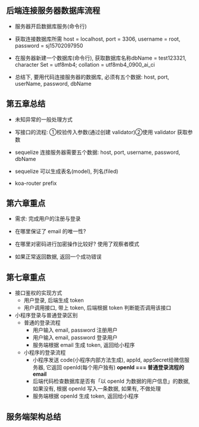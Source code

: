 ## 后端连接服务器数据库流程

  - 服务器开启数据库服务(命令行)
        
  - 获取连接数据库所需 host = localhost, port = 3306, username = root, password = sj15702097950

  - 在服务器新建一个数据库(命令行), 获取数据库名称dbName = test123321,  character Set = utf8mb4; collation = utf8mb4_0900_ai_ci
  
  - 总结下, 要用代码连接服务器的数据库, 必须有五个数据: host, port, userName, password, dbName
  
  
## 第五章总结

  - 未知异常的一般处理方式

  - 写接口的流程: ①校验传入参数(通过创建 validator)②使用 validator 获取参数
  
  - sequelize 连接服务器需要五个数据: host, port, username, password, dbName

  - sequelize 可以生成表名(model), 列名(filed)

  - koa-router prefix
  
## 第六章重点
  
  - 需求: 完成用户的注册与登录
  
  - 在哪里保证了 email 的唯一性?
  
  - 在哪里对密码进行加密操作比较好? 使用了观察者模式
  
  - 如果正常返回数据, 返回一个成功错误
  
## 第七章重点

  - 接口鉴权的实现方式
    - 用户登录, 后端生成 token
    - 用户调用接口, 带上 token, 后端根据 token 判断能否调用该接口
  - 小程序登录与普通登录区别
    - 普通的登录流程
      - 用户输入 email, password 注册用户
      - 用户输入 email, password 登录用户
      - 服务端根据 email 生成 token, 返回给小程序
    - 小程序的登录流程
      - 小程序发送 code(小程序内部方法生成), appId, appSecret给微信服务器, 它返回 openId(每个用户独有) **openId === 普通登录流程的 email**
      - 后端代码检查数据库是否有「以 openId 为数据的用户信息」的数据, 如果没有, 根据 openId 写入一条数据, 如果有, 不做处理
      - 服务端根据 openId 生成 token, 返回给小程序
      
## 服务端架构总结


